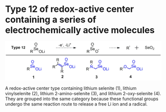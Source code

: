 # Type 12 of redox-active center containing a series of electrochemically active molecules
![My Local Image](../Images/Type12.png 'Type 12 of redox-active center containing a series of electrochemically active')

A redox-active center type containing lithium selenite (1), lithium vinylselenite (2), lithium 2-amino-selenite (3), and lithium 2-oxy-selenite (4). They are grouped into the same category because these functional groups undergo the same reaction route to release a free Li ion and a radical.